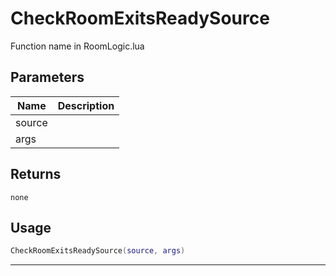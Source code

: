 # CheckRoomExitsReadySource

Function name in RoomLogic.lua

## Parameters

| Name   | Description |
| ------ | ----------- |
| source |             |
| args   |             |

## Returns

`none`

## Usage

```lua
CheckRoomExitsReadySource(source, args)
```

---
